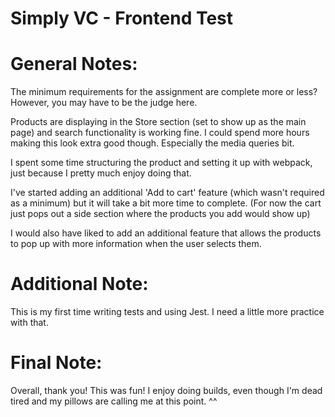 # Simply VC - Frontend Test

# General Notes:

The minimum requirements for the assignment are complete more or less? However, you may have to be the judge here.

Products are displaying in the Store section (set to show up as the main page) and search functionality is working fine.
I could spend more hours making this look extra good though. Especially the media queries bit.

I spent some time structuring the product and setting it up with webpack, just because I pretty much enjoy doing that.

I've started adding an additional 'Add to cart' feature (which wasn't required as a minimum) but it will take a bit more time to complete. (For now the cart just pops out a side section where the products you add would show up)

I would also have liked to add an additional feature that allows the products to pop up with more information when the user selects them.

# Additional Note:

This is my first time writing tests and using Jest. I need a little more practice with that.

# Final Note:

Overall, thank you! This was fun! I enjoy doing builds, even though I'm dead tired and my pillows are calling me at this point. ^^
